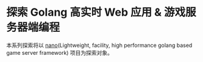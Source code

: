# 探索 Golang 高实时 Web 应用 &amp; 游戏服务器端编程

本系列探索将以 [nano](https://github.com/lonng/nano)(Lightweight, facility, high performance golang based game server framework) 项目为探索对象。


